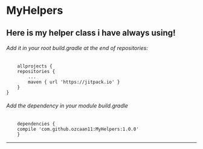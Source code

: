 # MyHelpers
Here is my helper class i have always using!
--------
###### Add it in your root build.gradle at the end of repositories:
        allprojects {
	    repositories {
		    ...
		    maven { url 'https://jitpack.io' }
	    }
	}
        
###### Add the dependency in your module build.gradle  
        dependencies {
		compile 'com.github.ozcaan11:MyHelpers:1.0.0'
    	}
--------
